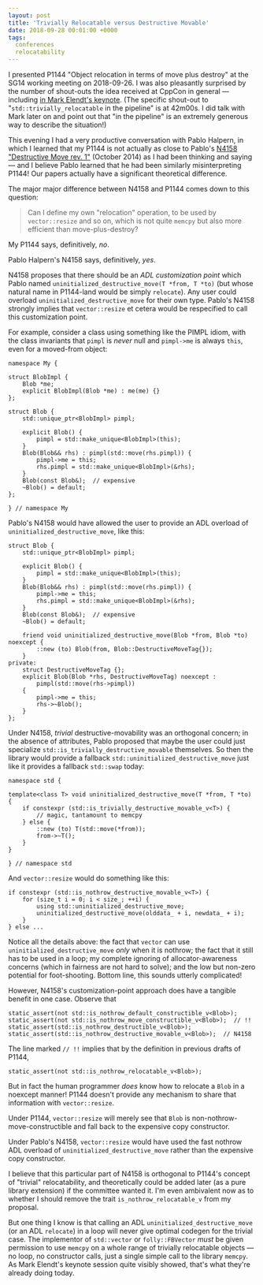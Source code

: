 ```yaml
---
layout: post
title: 'Trivially Relocatable versus Destructive Movable'
date: 2018-09-28 00:01:00 +0000
tags:
  conferences
  relocatability
---
```


I presented P1144 "Object relocation in terms of move plus destroy" at the SG14 working meeting
on 2018-09-26. I was also pleasantly surprised by the number of shout-outs the idea received at
CppCon in general — including [in Mark Elendt's keynote](https://youtu.be/2YXwg0n9e7E?t=37m45s).
(The specific shout-out to "`std::trivially_relocatable` in the pipeline" is at 42m00s.
I did talk with Mark later on and point out that "in the pipeline" is an extremely generous
way to describe the situation!)

This evening I had a very productive conversation with Pablo Halpern, in which I learned that
my P1144 is not actually as close to Pablo's
[N4158 "Destructive Move rev. 1"](http://www.open-std.org/jtc1/sc22/wg21/docs/papers/2014/n4158.pdf) (October 2014)
as I had been thinking and saying — and I believe Pablo learned that he had been similarly
misinterpreting P1144! Our papers actually have a significant theoretical difference.

The major major difference between N4158 and P1144 comes down to this question:

> Can I define my own "relocation" operation, to be used by `vector::resize` and so on,
> which is not quite `memcpy` but also more efficient than move-plus-destroy?

My P1144 says, definitively, _no_.

Pablo Halpern's N4158 says, definitively, _yes_.

N4158 proposes that there should be an _ADL customization point_
which Pablo named `uninitialized_destructive_move(T *from, T *to)` (but whose natural name
in P1144-land would be simply `relocate`). Any user could overload `uninitialized_destructive_move`
for their own type. Pablo's N4158 strongly implies that `vector::resize` et cetera
would be respecified to call this customization point.

For example, consider a class using something like the PIMPL idiom, with the class invariants that
`pimpl` is _never_ null and `pimpl->me` is always `this`, even for a moved-from object:

    namespace My {

    struct BlobImpl {
        Blob *me;
        explicit BlobImpl(Blob *me) : me(me) {}
    };

    struct Blob {
        std::unique_ptr<BlobImpl> pimpl;

        explicit Blob() {
            pimpl = std::make_unique<BlobImpl>(this);
        }
        Blob(Blob&& rhs) : pimpl(std::move(rhs.pimpl)) {
            pimpl->me = this;
            rhs.pimpl = std::make_unique<BlobImpl>(&rhs);
        }
        Blob(const Blob&);  // expensive
        ~Blob() = default;
    };

    } // namespace My

Pablo's N4158 would have allowed the user to provide an ADL overload of
`uninitialized_destructive_move`, like this:

    struct Blob {
        std::unique_ptr<BlobImpl> pimpl;

        explicit Blob() {
            pimpl = std::make_unique<BlobImpl>(this);
        }
        Blob(Blob&& rhs) : pimpl(std::move(rhs.pimpl)) {
            pimpl->me = this;
            rhs.pimpl = std::make_unique<BlobImpl>(&rhs);
        }
        Blob(const Blob&);  // expensive
        ~Blob() = default;

        friend void uninitialized_destructive_move(Blob *from, Blob *to) noexcept {
            ::new (to) Blob(from, Blob::DestructiveMoveTag{});
        }
    private:
        struct DestructiveMoveTag {};
        explicit Blob(Blob *rhs, DestructiveMoveTag) noexcept :
            pimpl(std::move(rhs->pimpl))
        {
            pimpl->me = this;
            rhs->~Blob();
        }
    };

Under N4158, _trivial_ destructive-movability was an orthogonal concern; in the absence of
attributes, Pablo proposed that maybe the user could just specialize
`std::is_trivially_destructive_movable` themselves. So then the library would provide
a fallback `std::uninitialized_destructive_move` just like it provides a fallback `std::swap` today:

    namespace std {

    template<class T> void uninitialized_destructive_move(T *from, T *to) {
        if constexpr (std::is_trivially_destructive_movable_v<T>) {
            // magic, tantamount to memcpy
        } else {
            ::new (to) T(std::move(*from));
            from->~T();
        }
    }

    } // namespace std

And `vector::resize` would do something like this:

    if constexpr (std::is_nothrow_destructive_movable_v<T>) {
        for (size_t i = 0; i < size_; ++i) {
            using std::uninitialized_destructive_move;
            uninitialized_destructive_move(olddata_ + i, newdata_ + i);
        }
    } else ...

Notice all the details above: the fact that `vector` can use
`uninitialized_destructive_move` *only* when it is nothrow; the fact that it still has to
be used in a loop; my complete ignoring of allocator-awareness concerns (which in fairness
are not hard to solve); and the low but non-zero potential for foot-shooting.
Bottom line, this sounds utterly complicated!

However, N4158's customization-point approach does have a tangible benefit in one case.
Observe that

    static_assert(not std::is_nothrow_default_constructible_v<Blob>);
    static_assert(not std::is_nothrow_move_constructible_v<Blob>);  // !!
    static_assert(std::is_nothrow_destructible_v<Blob>);
    static_assert(std::is_nothrow_destructive_movable_v<Blob>);  // N4158

The line marked `// !!` implies that by the definition in previous drafts of P1144,

    static_assert(not std::is_nothrow_relocatable_v<Blob>);

But in fact the human programmer _does_ know how to relocate a `Blob` in a noexcept manner!
P1144 doesn't provide any mechanism to share that information with `vector::resize`.

Under P1144, `vector::resize` will merely see that `Blob` is non-nothrow-move-constructible
and fall back to the expensive copy constructor.

Under Pablo's N4158, `vector::resize` would have used the fast nothrow ADL overload of
`uninitialized_destructive_move` rather than the expensive copy constructor.

I believe that this particular part of N4158 is orthogonal to P1144's concept of "trivial" relocatability,
and theoretically could be added later (as a pure library extension) if the committee wanted it.
I'm even ambivalent now as to whether I should remove the trait `is_nothrow_relocatable_v` from my proposal.

But one thing I know is that calling an ADL `uninitialized_destructive_move` (or an ADL `relocate`)
in a loop will never give optimal codegen for the trivial case.
The implementor of `std::vector` or `folly::FBVector` _must_ be given permission to use `memcpy`
on a whole range of trivially relocatable objects — no loop, no constructor calls, just a single
simple call to the library `memcpy`. As Mark Elendt's keynote session quite visibly showed,
that's what they're already doing today.
